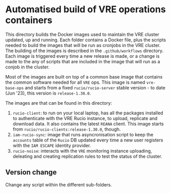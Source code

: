 # Automatised build of VRE operations containers 

This directory builds the Docker images used to maintain the VRE cluster updated, up and running. Each folder contains a Docker file, plus the scripts needed to build the images that will be run as cronjobs in the VRE cluster. 
The building of the images is described in the `.github/workflows` directory. Each image is triggered every time a new release is made, or a change is made to the any of scripts that are included in the image that will run as a conjob in the cluster. 

Most of the images are built on top of a common base image that contains the common software needed for all `VRE` ops. This image is named `vre-base-ops` and starts from a fixed `rucio/rucio-server` stable version - to date (Jun '23), this version is `release-1.30.0`.

The images are that can be found in this directory:

1. `rucio-client`: to run on your local laptop, has all the packages installed to authenticate with the VRE Rucio instance, to upload, replicate and download data. It also contains the latest `REANA` client. This image starts from `rucio/rucio-clients:release-1.30.0`, though.
2. `iam-rucio-sync`: image that runs asyncronisation script to keep the `accounts` table of the `Rucio` DB updated every time a new user registers with the `IAM ESCAPE` identity provider. 
3. `rucio-noise`: interacts with the `VRE` monitoring instance uploading, deleating and creating replication rules to test the status of the cluster. 

## Version change

Change any script within the different sub-folders.